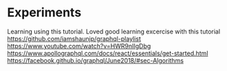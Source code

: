 # Experiments
Learning using this tutorial. Loved good learning excercise with this tutorial
https://github.com/iamshaunjp/graphql-playlist
https://www.youtube.com/watch?v=HWR9nIIgDbg
https://www.apollographql.com/docs/react/essentials/get-started.html
https://facebook.github.io/graphql/June2018/#sec-Algorithms